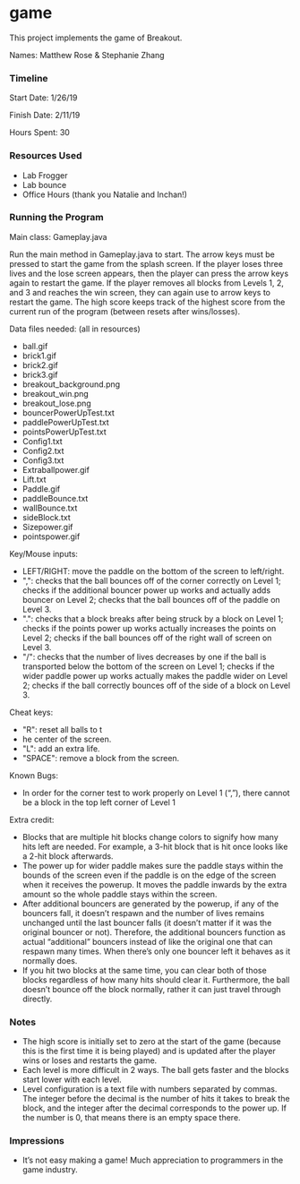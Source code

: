 game
====


This project implements the game of Breakout.

Names: Matthew Rose & Stephanie Zhang

### Timeline

Start Date: 1/26/19

Finish Date: 2/11/19

Hours Spent: 30

### Resources Used
* Lab Frogger
* Lab bounce
* Office Hours (thank you Natalie and Inchan!)

### Running the Program

Main class:
Gameplay.java

Run the main method in Gameplay.java to start. The arrow keys must be pressed to start the game from the splash screen. If the player loses three lives and the lose screen appears, then the player can press the arrow keys again to restart the game. If the player removes all blocks from Levels 1, 2, and 3 and reaches the win screen, they can again use to arrow keys to restart the game. The high score keeps track of the highest score from the current run of the program (between resets after wins/losses).

Data files needed: (all in resources)
* ball.gif
* brick1.gif
* brick2.gif
* brick3.gif
* breakout_background.png
* breakout_win.png
* breakout_lose.png
* bouncerPowerUpTest.txt
* paddlePowerUpTest.txt
* pointsPowerUpTest.txt
* Config1.txt
* Config2.txt
* Config3.txt
* Extraballpower.gif
* Lift.txt
* Paddle.gif
* paddleBounce.txt
* wallBounce.txt
* sideBlock.txt
* Sizepower.gif
* pointspower.gif


Key/Mouse inputs:

* LEFT/RIGHT: move the paddle on the bottom of the screen to left/right.
* ",": checks that the ball bounces off of the corner correctly on Level 1; checks if the additional bouncer power up works and actually adds bouncer on Level 2; checks that the ball bounces off of the paddle on Level 3.
* ".": checks that a block breaks after being struck by a block on Level 1; checks if the points power up works actually increases the points on Level 2; checks if the ball bounces off of the right wall of screen on Level 3.
* "/": checks that the number of lives decreases by one if the ball is transported below the bottom of the screen on Level 1; checks if the wider paddle power up works actually makes the paddle wider on Level 2; checks if the ball correctly bounces off of the side of a block on Level 3.

Cheat keys:

* "R": reset all balls to t
*  he center of the screen.
* "L": add an extra life.
* "SPACE": remove a block from the screen.

Known Bugs:

*  In order for the corner test to work properly on Level 1 (“,”), there cannot be a block in the top left corner of Level 1 

Extra credit:
* Blocks that are multiple hit blocks change colors to signify how many hits left are needed. For example, a 3-hit block that is hit once looks like a 2-hit block afterwards.
* The power up for wider paddle makes sure the paddle stays within the bounds of the screen even if the paddle is on the edge of the screen when it receives the powerup. It moves the paddle inwards by the extra amount so the whole paddle stays within the screen.
* After additional bouncers are generated by the powerup, if any of the bouncers fall, it doesn’t respawn and the number of lives remains unchanged until the last bouncer falls (it doesn’t matter if it was the original bouncer or not). Therefore, the additional bouncers function as actual “additional” bouncers instead of like the original one that can respawn many times. When there’s only one bouncer left it behaves as it normally does.
* If you hit two blocks at the same time, you can clear both of those blocks regardless of how many hits should clear it. Furthermore, the ball doesn’t bounce off the block normally, rather it can just travel through directly. 


### Notes
* The high score is initially set to zero at the start of the game (because this is the first time it is being played) and is updated after the player wins or loses and restarts the game.
* Each level is more difficult in 2 ways. The ball gets faster and the blocks start lower with each level.
* Level configuration is a text file with numbers separated by commas. The integer before the decimal is the number of hits it takes to break the block, and the integer after the decimal corresponds to the power up. If the number is 0, that means there is an empty space there.


### Impressions

*  It’s not easy making a game! Much appreciation to programmers in the game industry.

